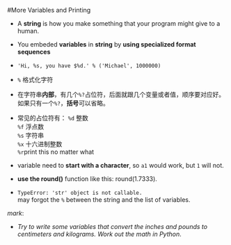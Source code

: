 #More Variables and Printing

* A **string** is how you make something that your program might give to a human. 

* You embeded **variables** in **string** by **using specialized format sequences**

* `'Hi, %s, you have $%d.' % ('Michael', 1000000)`

* `%` 格式化字符
* 在字符串**内部**，有几个`%?`占位符，后面就跟几个变量或者值，顺序要对应好。如果只有一个`%?`，**括号**可以省略。
* 常见的占位符有：
`%d` 整数 </br>
`%f` 浮点数 </br>
`%s` 字符串 </br>
`%x` 十六进制整数 </br>
`%r`print this no matter what

* variable need to **start with a character**, so `a1` would work, but `1` will not.

* **use the round()** function like this: round(1.7333).

* `TypeError: 'str' object is not callable.`</br>
may forgot the `%` between the string and the list of variables.

*mark*:

* *Try to write some variables that convert the inches and pounds to centimeters and kilograms. Work out the math in Python*.

